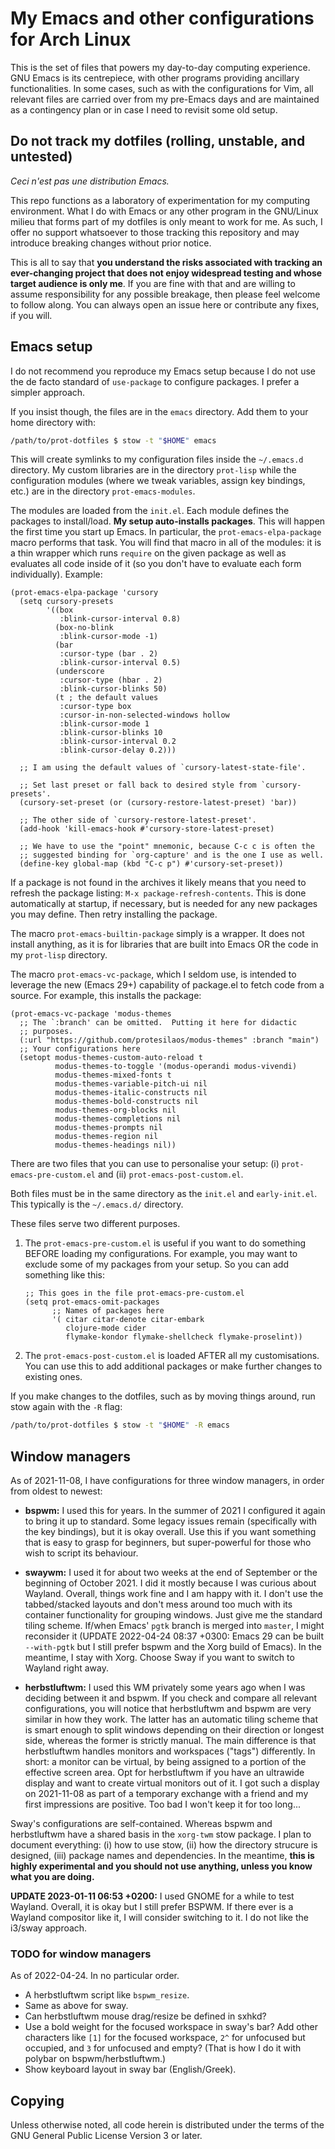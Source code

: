 # My Emacs and other configurations for Arch Linux

This is the set of files that powers my day-to-day computing experience.
GNU Emacs is its centrepiece, with other programs providing ancillary
functionalities.  In some cases, such as with the configurations for
Vim, all relevant files are carried over from my pre-Emacs days and are
maintained as a contingency plan or in case I need to revisit some old
setup.

## Do not track my dotfiles (rolling, unstable, and untested)

_Ceci n'est pas une distribution Emacs._

This repo functions as a laboratory of experimentation for my computing
environment.  What I do with Emacs or any other program in the GNU/Linux
milieu that forms part of my dotfiles is only meant to work for me.  As
such, I offer no support whatsoever to those tracking this repository
and may introduce breaking changes without prior notice.

This is all to say that **you understand the risks associated with
tracking an ever-changing project that does not enjoy widespread testing
and whose target audience is only me**.  If you are fine with that and
are willing to assume responsibility for any possible breakage, then
please feel welcome to follow along.  You can always open an issue here
or contribute any fixes, if you will.

## Emacs setup

I do not recommend you reproduce my Emacs setup because I do not use
the de facto standard of `use-package` to configure packages.  I
prefer a simpler approach.

If you insist though, the files are in the `emacs` directory.  Add them
to your home directory with:

```sh
/path/to/prot-dotfiles $ stow -t "$HOME" emacs
```

This will create symlinks to my configuration files inside the
`~/.emacs.d` directory.  My custom libraries are in the directory
`prot-lisp` while the configuration modules (where we tweak variables,
assign key bindings, etc.) are in the directory `prot-emacs-modules`.

The modules are loaded from the `init.el`.  Each module defines the
packages to install/load.  **My setup auto-installs packages**.  This
will happen the first time you start up Emacs.  In particular, the
`prot-emacs-elpa-package` macro performs that task.  You will find that
macro in all of the modules: it is a thin wrapper which runs `require`
on the given package as well as evaluates all code inside of it (so you
don't have to evaluate each form individually).  Example:

```elisp
(prot-emacs-elpa-package 'cursory
  (setq cursory-presets
        '((box
           :blink-cursor-interval 0.8)
          (box-no-blink
           :blink-cursor-mode -1)
          (bar
           :cursor-type (bar . 2)
           :blink-cursor-interval 0.5)
          (underscore
           :cursor-type (hbar . 2)
           :blink-cursor-blinks 50)
          (t ; the default values
           :cursor-type box
           :cursor-in-non-selected-windows hollow
           :blink-cursor-mode 1
           :blink-cursor-blinks 10
           :blink-cursor-interval 0.2
           :blink-cursor-delay 0.2)))

  ;; I am using the default values of `cursory-latest-state-file'.

  ;; Set last preset or fall back to desired style from `cursory-presets'.
  (cursory-set-preset (or (cursory-restore-latest-preset) 'bar))

  ;; The other side of `cursory-restore-latest-preset'.
  (add-hook 'kill-emacs-hook #'cursory-store-latest-preset)

  ;; We have to use the "point" mnemonic, because C-c c is often the
  ;; suggested binding for `org-capture' and is the one I use as well.
  (define-key global-map (kbd "C-c p") #'cursory-set-preset))
```

If a package is not found in the archives it likely means that you need
to refresh the package listing: `M-x package-refresh-contents`.  This is
done automatically at startup, if necessary, but is needed for any new
packages you may define.  Then retry installing the package.

The macro `prot-emacs-builtin-package` simply is a wrapper.  It does not
install anything, as it is for libraries that are built into Emacs OR
the code in my `prot-lisp` directory.

The macro `prot-emacs-vc-package`, which I seldom use, is intended to
leverage the new (Emacs 29+) capability of package.el to fetch code
from a source.  For example, this installs the package:

```elisp
(prot-emacs-vc-package 'modus-themes
  ;; The `:branch' can be omitted.  Putting it here for didactic
  ;; purposes.
  (:url "https://github.com/protesilaos/modus-themes" :branch "main")
  ;; Your configurations here
  (setopt modus-themes-custom-auto-reload t
          modus-themes-to-toggle '(modus-operandi modus-vivendi)
          modus-themes-mixed-fonts t
          modus-themes-variable-pitch-ui nil
          modus-themes-italic-constructs nil
          modus-themes-bold-constructs nil
          modus-themes-org-blocks nil
          modus-themes-completions nil
          modus-themes-prompts nil
          modus-themes-region nil
          modus-themes-headings nil))
```

There are two files that you can use to personalise your setup: (i)
`prot-emacs-pre-custom.el` and (ii) `prot-emacs-post-custom.el`.

Both files must be in the same directory as the `init.el` and
`early-init.el`.  This typically is the `~/.emacs.d/` directory.

These files serve two different purposes.

1. The `prot-emacs-pre-custom.el` is useful if you want to do
   something BEFORE loading my configurations.  For example, you may
   want to exclude some of my packages from your setup.  So you can
   add something like this:

   ```elisp
   ;; This goes in the file prot-emacs-pre-custom.el
   (setq prot-emacs-omit-packages
         ;; Names of packages here
         '( citar citar-denote citar-embark
            clojure-mode cider
            flymake-kondor flymake-shellcheck flymake-proselint))
   ```

2. The `prot-emacs-post-custom.el` is loaded AFTER all my
   customisations.  You can use this to add additional packages or
   make further changes to existing ones.

If you make changes to the dotfiles, such as by moving things around,
run stow again with the `-R` flag:

```sh
/path/to/prot-dotfiles $ stow -t "$HOME" -R emacs
```

## Window managers

As of 2021-11-08, I have configurations for three window managers, in
order from oldest to newest:

+ **bspwm:** I used this for years.  In the summer of 2021 I configured
  it again to bring it up to standard.  Some legacy issues remain
  (specifically with the key bindings), but it is okay overall.  Use
  this if you want something that is easy to grasp for beginners, but
  super-powerful for those who wish to script its behaviour.

+ **swaywm:** I used it for about two weeks at the end of September or
  the beginning of October 2021.  I did it mostly because I was curious
  about Wayland.  Overall, things work fine and I am happy with it.  I
  don't use the tabbed/stacked layouts and don't mess around too much
  with its container functionality for grouping windows.  Just give me
  the standard tiling scheme.  If/when Emacs' `pgtk` branch is merged
  into `master`, I might reconsider it (UPDATE 2022-04-24 08:37 +0300:
  Emacs 29 can be built `--with-pgtk` but I still prefer bspwm and the
  Xorg build of Emacs).  In the meantime, I stay with Xorg.  Choose Sway
  if you want to switch to Wayland right away.

+ **herbstluftwm:** I used this WM privately some years ago when I was
  deciding between it and bspwm.  If you check and compare all relevant
  configurations, you will notice that herbstluftwm and bspwm are very
  similar in how they work.  The latter has an automatic tiling scheme
  that is smart enough to split windows depending on their direction or
  longest side, whereas the former is strictly manual.  The main
  difference is that herbstluftwm handles monitors and workspaces
  ("tags") differently.  In short: a monitor can be virtual, by being
  assigned to a portion of the effective screen area.  Opt for
  herbstluftwm if you have an ultrawide display and want to create
  virtual monitors out of it.  I got such a display on 2021-11-08 as
  part of a temporary exchange with a friend and my first impressions
  are positive.  Too bad I won't keep it for too long...

Sway's configurations are self-contained.  Whereas bspwm and
herbstluftwm have a shared basis in the `xorg-twm` stow package.  I plan
to document everything: (i) how to use stow, (ii) how the directory
strucure is designed, (iii) package names and dependencies.  In the
meantime, **this is highly experimental and you should not use anything,
unless you know what you are doing.**

**UPDATE 2023-01-11 06:53 +0200:** I used GNOME for a while to test
Wayland.  Overall, it is okay but I still prefer BSPWM.  If there ever
is a Wayland compositor like it, I will consider switching to it.  I
do not like the i3/sway approach.

### TODO for window managers

As of 2022-04-24.  In no particular order.

+ A herbstluftwm script like `bspwm_resize`.
+ Same as above for sway.
+ Can herbstluftwm mouse drag/resize be defined in sxhkd?
+ Use a bold weight for the focused workspace in sway's bar?  Add other
  characters like `[1]` for the focused workspace, `2^` for unfocused
  but occupied, and `3` for unfocused and empty? (That is how I do it
  with polybar on bspwm/herbstluftwm.)
+ Show keyboard layout in sway bar (English/Greek).

## Copying

Unless otherwise noted, all code herein is distributed under the terms
of the GNU General Public License Version 3 or later.
